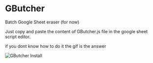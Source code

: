 # GButcher
Batch Google Sheet eraser (for now)

Just copy and paste the content of GButcher.js file in the google sheet script editor.

if you dont know how to do it the gif is the answer

<img src="http://www.pierpaolocanini.com/GitHub/GButcher/InstallGif.gif" alt="GButcher Install">
